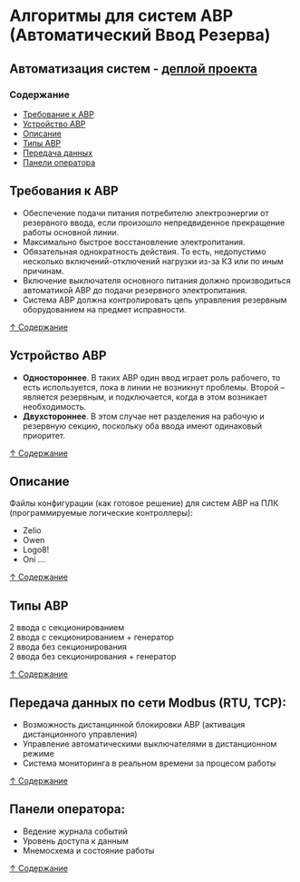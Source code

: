 # Алгоритмы для систем АВР (Автоматический Ввод Резерва)

## Автоматизация систем - [деплой проекта](https://system-avr.ru/)

### Содержание
* [Требование к АВР](#требования-к-авр)
* [Устройство АВР](#устройство-авр)
* [Описание](#описание)
* [Типы АВР](#типы-авр)
* [Передача данных](#передача-данных-по-сети-modbus-rtu-tcp)
* [Панели оператора](#панели-оператора)

## Требования к АВР

* Обеспечение подачи питания потребителю электроэнергии от резервного ввода, если произошло непредвиденное прекращение работы основной линии.
* Максимально быстрое восстановление электропитания.
* Обязательная однократность действия. То есть, недопустимо несколько включений-отключений нагрузки из-за КЗ или по иным причинам.
* Включение выключателя основного питания должно производиться автоматикой АВР до подачи резервного электропитания.
* Система АВР должна контролировать цепь управления резервным оборудованием на предмет исправности.

[↑ Содержание](#содержание)

## Устройство АВР

* **Одностороннее**. В таких АВР один ввод играет роль рабочего, то есть используется, пока в линии не возникнут проблемы. Второй – является резервным, и подключается, когда в этом возникает необходимость.
* **Двухстороннее**. В этом случае нет разделения на рабочую и резервную секцию, поскольку оба ввода имеют одинаковый приоритет.

[↑ Содержание](#содержание)

## Описание

Файлы конфигурации (как готовое решение) для систем АВР на ПЛК (программируемые логические контроллеры):
* Zelio
* Owen
* Logo8!
* Oni ...

[↑ Содержание](#содержание)

## Типы АВР
2 ввода с секционированием <br>
2 ввода с секционированием + генератор<br>
2 ввода без секционирования<br>
2 ввода без секционирования + генератор<br>

[↑ Содержание](#содержание)

## Передача данных по сети **Modbus** (RTU, TCP):
* Возможность дистанцинной блокировки АВР (активация дистанционного управления)
* Управление автоматическими выключателями в дистанционном режиме
* Система мониторинга в реальном времени за процесом работы

[↑ Содержание](#содержание)

## Панели оператора:
* Ведение журнала событий
* Уровень доступа к данным
* Мнемосхема и состояние работы

[↑ Содержание](#содержание)